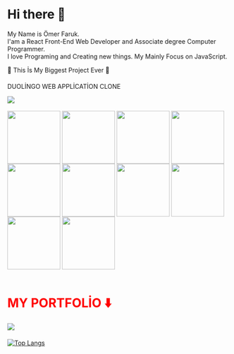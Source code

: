 <h1>Hi there 👋</h1>

My Name is Ömer Faruk. <br/> 
I'am a React Front-End Web Developer and Associate degree Computer Programmer. <br/>
I love Programing and Creating new things. My Mainly Focus on JavaScript. 


🥳 This İs My Biggest Project Ever 🥳

#### 

DUOLİNGO WEB APPLİCATİON CLONE
<br/>
<a href="https://github.com/omerfarukyapici/duolingo-clone">
  <div>
    <img align="center" src="https://user-images.githubusercontent.com/68571009/155842836-657f1890-8c21-42cb-b390-f89902442549.jpg" />
  </div>
</a>

<br/>
<div display="flex">
   <img width="120px" align="center" src="https://user-images.githubusercontent.com/68571009/155844183-593b37fb-c360-41ed-a4d6-aa1251a8f574.png" /> 
   <img width="120px" align="center" src="https://user-images.githubusercontent.com/68571009/155844186-ce644cab-4db3-40ee-af9d-9a91e7a3d1c5.png" />
   <img width="120px" align="center" src="https://user-images.githubusercontent.com/68571009/155844191-7da6e087-8638-47b8-aa18-8de3f4585ddf.png" /> 
    
   <img width="120px" align="center" src="https://user-images.githubusercontent.com/68571009/155844196-04d8eaf2-f10d-4e86-8221-fd0b21cbfa07.png" /> 
   <img width="120px" align="center" src="https://user-images.githubusercontent.com/68571009/155844202-73cfe3e5-e53a-4536-8249-e80163c8232b.png" />
   <img width="120px" align="center" src="https://user-images.githubusercontent.com/68571009/155844210-e4a13188-df7c-429c-9449-1cefe18f6b1a.png" /> 
   <img width="120px" align="center" src="https://user-images.githubusercontent.com/68571009/155844214-bd12afdd-4dfc-444f-bc8f-f38c6c0f8e39.png" />
   
   <img width="120px" align="center" src="https://user-images.githubusercontent.com/68571009/155844218-cf96f40c-9a76-43da-b8bd-774e8fb587a1.png" />
   <img width="120px" align="center" src="https://user-images.githubusercontent.com/68571009/155844222-6ec1060e-afc1-4773-9315-a230baa1f10b.png" /> 
   <img width="120px" align="center" src="https://user-images.githubusercontent.com/68571009/155844225-11cdbf4e-fa03-4a14-9414-c4d95746c7a4.png" />
</div>
<br/>



#### 

<h1 style="color:red;"> MY PORTFOLİO ⬇️ </h1>

<a href="https://github.com/omerfarukyapici/duolingo-clone">
  <div>
    <img align="center" src="https://user-images.githubusercontent.com/68571009/155847841-a730121e-e33c-4078-8f36-881bdab6066a.png" />
  </div>
</a>

#### 

[![Top Langs](https://github-readme-stats.vercel.app/api/top-langs/?username=omerfarukyapici&layout=compact)](https://github.com/anuraghazra/github-readme-stats)







